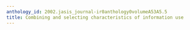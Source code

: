 ```yaml
---
anthology_id: 2002.jasis_journal-ir0anthology0volumeA53A5.5
title: Combining and selecting characteristics of information use
---
```

